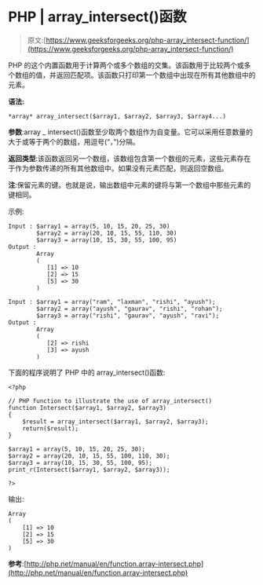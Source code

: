 # PHP | array_intersect()函数

> 原文:[https://www.geeksforgeeks.org/php-array_intersect-function/](https://www.geeksforgeeks.org/php-array_intersect-function/)

PHP 的这个内置函数用于计算两个或多个数组的交集。该函数用于比较两个或多个数组的值，并返回匹配项。该函数只打印第一个数组中出现在所有其他数组中的元素。

**语法:**

```
*array* array_intersect($array1, $array2, $array3, $array4...)
```

**参数**:array _ intersect()函数至少取两个数组作为自变量。它可以采用任意数量的大于或等于两个的数组，用逗号(“，”)分隔。

**返回类型**:该函数返回另一个数组，该数组包含第一个数组的元素，这些元素存在于作为参数传递的所有其他数组中。如果没有元素匹配，则返回空数组。

**注**:保留元素的键。也就是说，输出数组中元素的键将与第一个数组中那些元素的键相同。

示例:

```
Input : $array1 = array(5, 10, 15, 20, 25, 30)
        $array2 = array(20, 10, 15, 55, 110, 30)
        $array3 = array(10, 15, 30, 55, 100, 95)
Output :
        Array
        (
           [1] => 10
           [2] => 15
           [5] => 30
        )

Input : $array1 = array("ram", "laxman", "rishi", "ayush");
        $array2 = array("ayush", "gaurav", "rishi", "rohan");
        $array3 = array("rishi", "gaurav", "ayush", "ravi");
Output :
        Array
        (
           [2] => rishi
           [3] => ayush
        )

```

下面的程序说明了 PHP 中的 array_intersect()函数:

```
<?php

// PHP function to illustrate the use of array_intersect()
function Intersect($array1, $array2, $array3)
{
    $result = array_intersect($array1, $array2, $array3);
    return($result);
}

$array1 = array(5, 10, 15, 20, 25, 30);
$array2 = array(20, 10, 15, 55, 100, 110, 30);
$array3 = array(10, 15, 30, 55, 100, 95);
print_r(Intersect($array1, $array2, $array3));

?>

```

输出:

```
Array
(
    [1] => 10
    [2] => 15
    [5] => 30
)

```

**参考**:[http://php.net/manual/en/function.array-intersect.php](http://php.net/manual/en/function.array-intersect.php)
